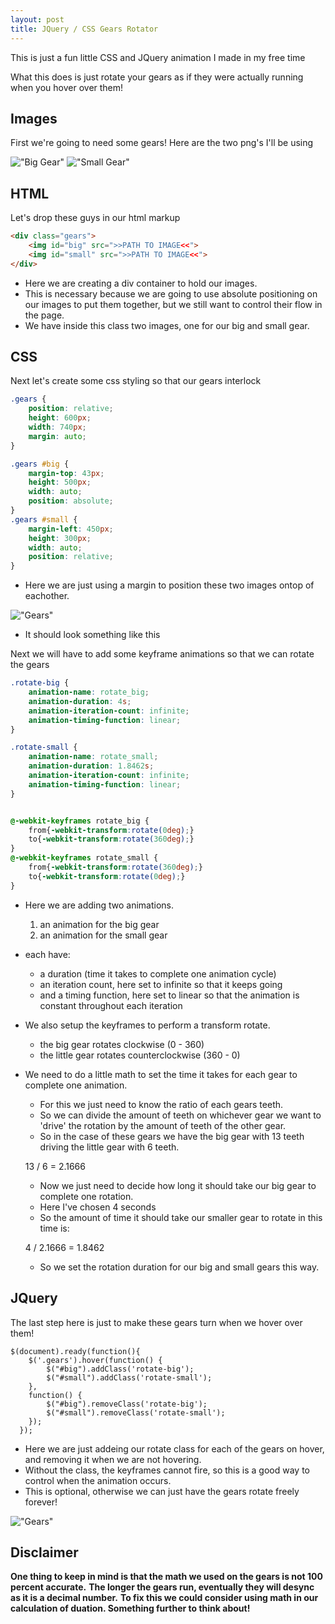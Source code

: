 ```yaml
---
layout: post
title: JQuery / CSS Gears Rotator
---
```


This is just a fun little CSS and JQuery animation I made in my free time

What this does is just rotate your gears as if they were actually running when you hover over them!

## Images

First we're going to need some gears!
Here are the two png's I'll be using

!["Big Gear"](../images/gears/big_gear.png)
!["Small Gear"](../images/gears/small_gear.png)


## HTML
Let's drop these guys in our html markup

```html
<div class="gears">
	<img id="big" src=">>PATH TO IMAGE<<">
	<img id="small" src=">>PATH TO IMAGE<<">
</div>

```
- Here we are creating a div container to hold our images.
- This is necessary because we are going to use absolute positioning on our images to put them together, but we still want to control their flow in the page.
- We have inside this class two images, one for our big and small gear.

## CSS
Next let's create some css styling so that our gears interlock

```css
.gears {
	position: relative;
	height: 600px;
	width: 740px;
	margin: auto;
}

.gears #big {
	margin-top: 43px;
	height: 500px;
	width: auto;
	position: absolute;
}
.gears #small {
	margin-left: 450px;
	height: 300px;
	width: auto;
	position: relative;
}
```
- Here we are just using a margin to position these two images ontop of eachother.

!["Gears"](../images/gears/gears.JPG)
- It should look something like this

Next we will have to add some keyframe animations so that we can rotate the gears

```css
.rotate-big {
	animation-name: rotate_big;
	animation-duration: 4s;
	animation-iteration-count: infinite;
	animation-timing-function: linear;
}

.rotate-small {
	animation-name: rotate_small;
	animation-duration: 1.8462s;
	animation-iteration-count: infinite;
	animation-timing-function: linear;
}


@-webkit-keyframes rotate_big {
	from{-webkit-transform:rotate(0deg);}       
    to{-webkit-transform:rotate(360deg);}
}
@-webkit-keyframes rotate_small {
	from{-webkit-transform:rotate(360deg);}       
    to{-webkit-transform:rotate(0deg);}
}
```

- Here we are adding two animations.
	1. an animation for the big gear
	2. an animation for the small gear
- each have:
	- a duration (time it takes to complete one animation cycle)
	- an iteration count, here set to infinite so that it keeps going
	- and a timing function, here set to linear so that the animation is constant throughout each iteration
- We also setup the keyframes to perform a transform rotate.
	- the big gear rotates clockwise (0 - 360)
	- the little gear rotates counterclockwise (360 - 0)
- We need to do a little math to set the time it takes for each gear to complete one animation. 
	- For this we just need to know the ratio of each gears teeth.
	- So we can divide the amount of teeth on whichever gear we want to 'drive' the rotation by the amount of teeth of the other gear.
	- So in the case of these gears we have the big gear with 13 teeth driving the little gear with 6 teeth.

    13 / 6 = 2.1666

    - Now we just need to decide how long it should take our big gear to complete one rotation.
    - Here I've chosen 4 seconds
    - So the amount of time it should take our smaller gear to rotate in this time is:

    4 / 2.1666 = 1.8462

    - So we set the rotation duration for our big and small gears this way.

## JQuery

The last step here is just to make these gears turn when we hover over them!

```JQuery
$(document).ready(function(){
    $('.gears').hover(function() {
        $("#big").addClass('rotate-big');
        $("#small").addClass('rotate-small');
    },
    function() {
        $("#big").removeClass('rotate-big');
        $("#small").removeClass('rotate-small');
    });
  });
```

- Here we are just addeing our rotate class for each of the gears on hover, and removing it when we are not hovering.
- Without the class, the keyframes cannot fire, so this is a good way to control when the animation occurs. 
- This is optional, otherwise we can just have the gears rotate freely forever!

!["Gears"](../images/gears/animation.gif)

## Disclaimer

**One thing to keep in mind is that the math we used on the gears is not 100 percent accurate.**
**The longer the gears run, eventually they will desync as it is a decimal number.**
**To fix this we could consider using math in our calculation of duation. Something further to think about!**



